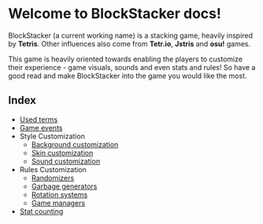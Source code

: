 # Welcome to BlockStacker docs!

BlockStacker (a current working name) is a stacking game, heavily inspired by **Tetris**. Other influences also come from **Tetr.io**, **Jstris** and **osu!** games.

This game is heavily oriented towards enabling the players to customize their experience - game visuals, sounds and even stats and rules! So have a good read and make BlockStacker into the game you would like the most.

## Index

- [Used terms](Used-terms.md)
- [Game events](Game-events.md)
- Style Customization
  - [Background customization](Style%20customization/Background-customization.md)
  - [Skin customization](Style%20customization/Skin-customization.md)
  - [Sound customization](Style%20customization/Sound-customization.md)
- Rules Customization
  - [Randomizers](/Rules%20customization/Randomizers.md)
  - [Garbage generators](/Rules%20customization/Garbage-generators.md)
  - [Rotation systems](/Rules%20customization/Rotation-systems.md)
  - [Game managers](/Rules%20customization/Game-managers.md)
- [Stat counting](todo)